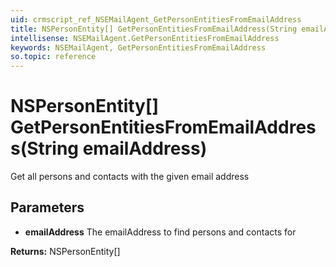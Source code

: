 ```yaml
---
uid: crmscript_ref_NSEMailAgent_GetPersonEntitiesFromEmailAddress
title: NSPersonEntity[] GetPersonEntitiesFromEmailAddress(String emailAddress)
intellisense: NSEMailAgent.GetPersonEntitiesFromEmailAddress
keywords: NSEMailAgent, GetPersonEntitiesFromEmailAddress
so.topic: reference
---
```


# NSPersonEntity[] GetPersonEntitiesFromEmailAddress(String emailAddress)

Get all persons and contacts with the given email address

## Parameters

* **emailAddress** The emailAddress to find persons and contacts for

**Returns:** NSPersonEntity[]
